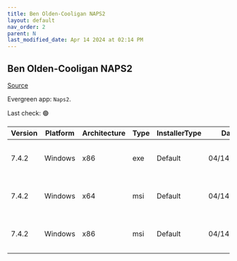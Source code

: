 ```yaml
---
title: Ben Olden-Cooligan NAPS2
layout: default
nav_order: 2
parent: N
last_modified_date: Apr 14 2024 at 02:14 PM
---
```


## Ben Olden-Cooligan NAPS2

[Source](https://www.naps2.com/)

Evergreen app: `Naps2`. 

Last check: 🟢

| Version | Platform | Architecture | Type | InstallerType | Date       | Size     | URI                                                                                                                                                                      |
| ------- | -------- | ------------ | ---- | ------------- | ---------- | -------- | ------------------------------------------------------------------------------------------------------------------------------------------------------------------------ |
| 7.4.2   | Windows  | x86          | exe  | Default       | 04/14/2024 | 12258039 | [https://github.com/cyanfish/naps2/releases/download/v7.4.2/naps2-7.4.2-win.exe](https://github.com/cyanfish/naps2/releases/download/v7.4.2/naps2-7.4.2-win.exe)         |
| 7.4.2   | Windows  | x64          | msi  | Default       | 04/14/2024 | 12281900 | [https://github.com/cyanfish/naps2/releases/download/v7.4.2/naps2-7.4.2-win-x64.msi](https://github.com/cyanfish/naps2/releases/download/v7.4.2/naps2-7.4.2-win-x64.msi) |
| 7.4.2   | Windows  | x86          | msi  | Default       | 04/14/2024 | 12052520 | [https://github.com/cyanfish/naps2/releases/download/v7.4.2/naps2-7.4.2-win-x86.msi](https://github.com/cyanfish/naps2/releases/download/v7.4.2/naps2-7.4.2-win-x86.msi) |
